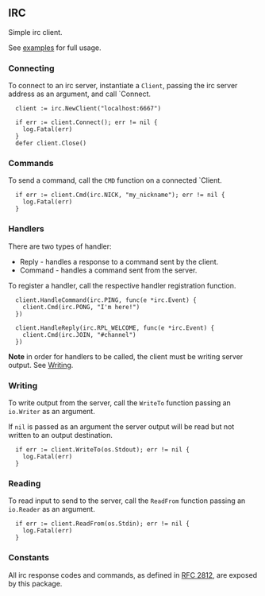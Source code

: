 ## IRC

Simple irc client.

See [examples](examples) for full usage.

### Connecting

To connect to an irc server, instantiate a `Client`, passing the irc server address as an argument, and call `Connect.

```
  client := irc.NewClient("localhost:6667")

  if err := client.Connect(); err != nil {
    log.Fatal(err)
  }
  defer client.Close()
```

### Commands

To send a command, call the `CMD` function on a connected `Client.

```
  if err := client.Cmd(irc.NICK, "my_nickname"); err != nil {
    log.Fatal(err)
  }
```
 
### Handlers

There are two types of handler:
- Reply - handles a response to a command sent by the client.
- Command - handles a command sent from the server.

To register a handler, call the respective handler registration function.

```
  client.HandleCommand(irc.PING, func(e *irc.Event) {
    client.Cmd(irc.PONG, "I'm here!")
  })

  client.HandleReply(irc.RPL_WELCOME, func(e *irc.Event) {
    client.Cmd(irc.JOIN, "#channel")
  })
```

__Note__ in order for handlers to be called, the client must be writing server output. See [Writing](#writing).

### Writing

To write output from the server, call the `WriteTo` function passing an `io.Writer` as an argument. 

If `nil` is passed as an argument the server output will be read but not written to an output destination.

``` 
  if err := client.WriteTo(os.Stdout); err != nil {
    log.Fatal(err)
  }
```

### Reading

To read input to send to the server, call the `ReadFrom` function passing an `io.Reader` as an argument.

```
  if err := client.ReadFrom(os.Stdin); err != nil {
    log.Fatal(err)
  }
```

### Constants

All irc response codes and commands, as defined in [RFC 2812](https://tools.ietf.org/html/rfc2812), are exposed by this package.
